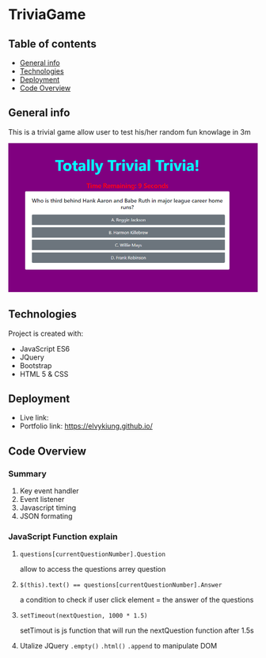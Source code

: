# TriviaGame

## Table of contents

- [General info](#general-info)
- [Technologies](#technologies)
- [Deployment](#Deployment)
- [Code Overview](#Code-Overview)

## General info

This is a trivial game allow user to test his/her random fun knowlage in 3m

![Image](https://github.com/elvykiung/TriviaGame/blob/master/assets/images/final_look.PNG?raw=true)

## Technologies

Project is created with:

- JavaScript ES6
- JQuery
- Bootstrap
- HTML 5 & CSS

## Deployment

- Live link: 
- Portfolio link: https://elvykiung.github.io/


## Code Overview

### Summary

1. Key event handler
2. Event listener
3. Javascript timing
4. JSON formating

### JavaScript Function explain

1. `questions[currentQuestionNumber].Question`

   allow to access the questions arrey question

2. `$(this).text() == questions[currentQuestionNumber].Answer`

   a condition to check if user click element = the answer of the questions

3. `setTimeout(nextQuestion, 1000 * 1.5)`

   setTimout is js function that will run the nextQuestion function after 1.5s

4. Utalize JQuery `.empty()` `.html()` `.append` to manipulate DOM
